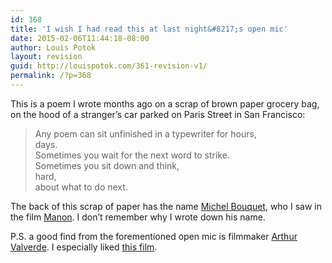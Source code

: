 ```yaml
---
id: 368
title: 'I wish I had read this at last night&#8217;s open mic'
date: 2015-02-06T11:44:18-08:00
author: Louis Potok
layout: revision
guid: http://louispotok.com/361-revision-v1/
permalink: /?p=368
---
```

This is a poem I wrote months ago on a scrap of brown paper grocery bag, on the hood of a stranger&#8217;s car parked on Paris Street in San Francisco:

> Any poem can sit unfinished in a typewriter for hours,  
> days.  
> Sometimes you wait for the next word to strike.  
> Sometimes you sit down and think,  
> hard,  
> about what to do next.

The back of this scrap of paper has the name [Michel Bouquet](https://en.wikipedia.org/wiki/Michel_Bouquet), who I saw in the film [Manon](https://en.wikipedia.org/wiki/Manon_%28film%29). I don&#8217;t remember why I wrote down his name.

P.S. a good find from the forementioned open mic is filmmaker [Arthur Valverde](http://www.arthurvalverde.com/). I especially liked [this film](http://vimeo.com/60396742).